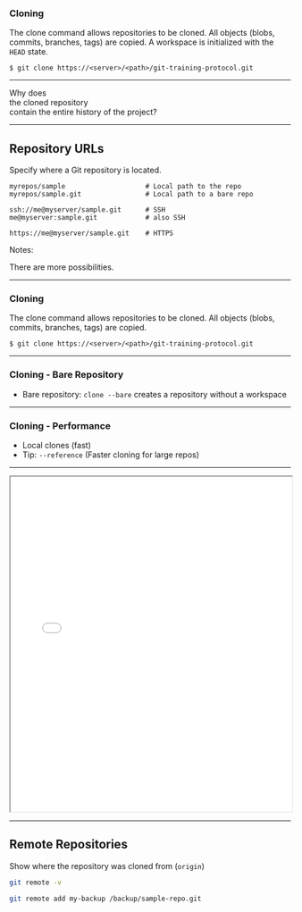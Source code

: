 ### Cloning

The clone command allows repositories to be cloned.
All objects (blobs, commits, branches, tags) are copied.
A workspace is initialized with the `HEAD` state.

```
$ git clone https://<server>/<path>/git-training-protocol.git
```

---

Why does\
the cloned repository\
contain the entire history of the project?

---

## Repository URLs

Specify where a Git repository is located.

```
myrepos/sample                    # Local path to the repo
myrepos/sample.git                # Local path to a bare repo

ssh://me@myserver/sample.git      # SSH
me@myserver:sample.git            # also SSH

https://me@myserver/sample.git    # HTTPS
```


Notes:

There are more possibilities.



---


### Cloning

The clone command allows repositories to be cloned. All
objects (blobs, commits, branches, tags) are copied.

```
$ git clone https://<server>/<path>/git-training-protocol.git
```

---

### Cloning - Bare Repository

 * Bare repository: `clone --bare` creates a repository without a workspace

---


### Cloning - Performance

 * Local clones (fast)
 * Tip: `--reference` (Faster cloning for large repos)



---

<iframe src="markdown-git-uebungen/aufgabe-repository-klonen.html" width="100%" height="600px" ></iframe>

---

## Remote Repositories

Show where the repository was cloned from (`origin`)

```bash
git remote -v

git remote add my-backup /backup/sample-repo.git
```
